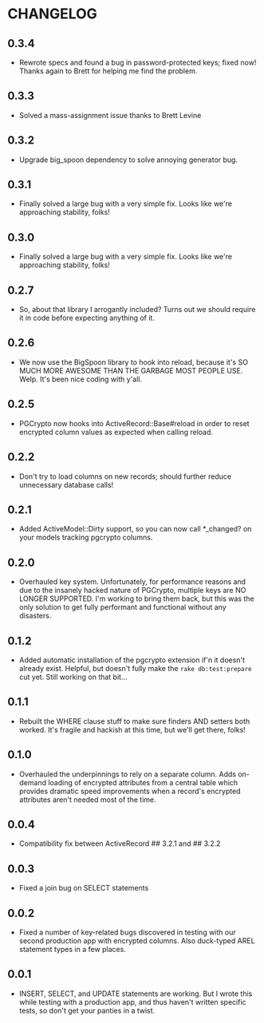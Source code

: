 # CHANGELOG
## 0.3.4
- Rewrote specs and found a bug in password-protected keys;
  fixed now! Thanks again to Brett for helping me find the
  problem.

## 0.3.3
- Solved a mass-assignment issue thanks to Brett Levine

## 0.3.2
- Upgrade big_spoon dependency to solve annoying generator bug.

## 0.3.1
- Finally solved a large bug with a very simple fix. Looks
  like we're approaching stability, folks!

## 0.3.0
- Finally solved a large bug with a very simple fix. Looks
  like we're approaching stability, folks!

## 0.2.7
- So, about that library I arrogantly included? Turns out we
  should require it in code before expecting anything of it.

## 0.2.6
- We now use the BigSpoon library to hook into reload, because
  it's SO MUCH MORE AWESOME THAN THE GARBAGE MOST PEOPLE USE.
  Welp. It's been nice coding with y'all.

## 0.2.5
- PGCrypto now hooks into ActiveRecord::Base#reload in order to
  reset encrypted column values as expected when calling reload.

## 0.2.2
- Don't try to load columns on new records; should further reduce
  unnecessary database calls!

## 0.2.1
- Added ActiveModel::Dirty support, so you can now call *_changed?
  on your models tracking pgcrypto columns.

## 0.2.0
- Overhauled key system. Unfortunately, for performance reasons
  and due to the insanely hacked nature of PGCrypto, multiple keys
  are NO LONGER SUPPORTED. I'm working to bring them back, but
  this was the only solution to get fully performant and functional
  without any disasters.

## 0.1.2
- Added automatic installation of the pgcrypto extension if'n it
  doesn't already exist. Helpful, but doesn't fully make the 
  `rake db:test:prepare` cut yet. Still working on that bit...

## 0.1.1
- Rebuilt the WHERE clause stuff to make sure finders AND setters
  both worked. It's fragile and hackish at this time, but we'll get
  there, folks!

## 0.1.0
- Overhauled the underpinnings to rely on a separate column. Adds
  on-demand loading of encrypted attributes from a central table
  which provides dramatic speed improvements when a record's
  encrypted attributes aren't needed most of the time.

## 0.0.4
- Compatibility fix between ActiveRecord ## 3.2.1 and ## 3.2.2

## 0.0.3
- Fixed a join bug on SELECT statements

## 0.0.2
- Fixed a number of key-related bugs discovered in testing with our
  second production app with encrypted columns. Also duck-typed AREL
  statement types in a few places.

## 0.0.1
- INSERT, SELECT, and UPDATE statements are working. But I wrote this
  while testing with a production app, and thus haven't written
  specific tests, so don't get your panties in a twist.
